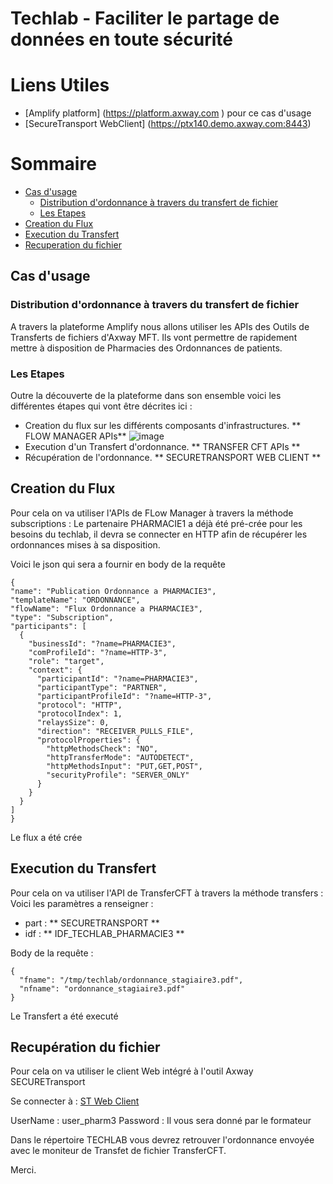 # Techlab - Faciliter le partage de données en toute sécurité
# Liens Utiles

- [Amplify platform] (https://platform.axway.com ) pour ce cas d'usage
- [SecureTransport WebClient] (https://ptx140.demo.axway.com:8443)

# Sommaire
- [Cas d'usage](#cas-usage)
  * [Distribution d'ordonnance à travers du transfert de fichier](#description)
  * [Les Etapes](#les-etapes)
- [Creation du Flux](#create-flux)
- [Execution du Transfert](#execute-transfer)
- [Recuperation du fichier](#get-file)
   
## Cas d'usage

### Distribution d'ordonnance à travers du transfert de fichier
A travers la plateforme Amplify nous allons utiliser les APIs des Outils de Transferts de fichiers d'Axway MFT.
Ils vont permettre de rapidement mettre à disposition de Pharmacies des Ordonnances de patients.

### Les Etapes

Outre la découverte de la plateforme dans son ensemble voici les différentes étapes qui vont être décrites ici : 
- Creation du flux sur les différents composants d'infrastructures.  ** FLOW MANAGER APIs** 
![image](https://user-images.githubusercontent.com/78549144/136689486-0135ab69-0e30-44f9-8cf7-85a74205d839.png)
- Execution d'un Transfert d'ordonnance.  ** TRANSFER CFT APIs **
- Récupération de l'ordonnance. ** SECURETRANSPORT WEB CLIENT ** 

## Creation du Flux

Pour cela on va utiliser l'APIs de FLow Manager à travers la méthode subscriptions : 
Le partenaire PHARMACIE1 a déjà été pré-crée pour les besoins du techlab, il devra se connecter en HTTP afin de récupérer
les ordonnances mises à sa disposition.

Voici le json qui sera a fournir en body de la requête 

    {  
    "name": "Publication Ordonnance a PHARMACIE3",
    "templateName": "ORDONNANCE",
    "flowName": "Flux Ordonnance a PHARMACIE3",
    "type": "Subscription",
    "participants": [
      {
        "businessId": "?name=PHARMACIE3",
        "comProfileId": "?name=HTTP-3",
        "role": "target",
        "context": {
          "participantId": "?name=PHARMACIE3",
          "participantType": "PARTNER",
          "participantProfileId": "?name=HTTP-3",
          "protocol": "HTTP",
          "protocolIndex": 1,
          "relaysSize": 0,
          "direction": "RECEIVER_PULLS_FILE",
          "protocolProperties": {
            "httpMethodsCheck": "NO",
            "httpTransferMode": "AUTODETECT",
            "httpMethodsInput": "PUT,GET,POST",
            "securityProfile": "SERVER_ONLY"
          }
        }
      }
    ]
    }

Le flux a été crée

## Execution du Transfert

Pour cela on va utiliser l'API de TransferCFT à travers la méthode transfers :  
Voici les paramètres a renseigner : 
  - part : ** SECURETRANSPORT **
  - idf  : ** IDF_TECHLAB_PHARMACIE3 **

Body de la requête :

    {
      "fname": "/tmp/techlab/ordonnance_stagiaire3.pdf",
      "nfname": "ordonnance_stagiaire3.pdf"
    }

Le Transfert a été executé

## Recupération du fichier

Pour cela on va utiliser le client Web intégré à l'outil Axway SECURETransport 

Se connecter à : [ST Web Client](https://ptx140.demo.axway.com:8443)

UserName : user_pharm3
Password : Il vous sera donné par le formateur

Dans le répertoire TECHLAB vous devrez retrouver l'ordonnance envoyée avec le moniteur de Transfet de fichier TransferCFT.

Merci.
